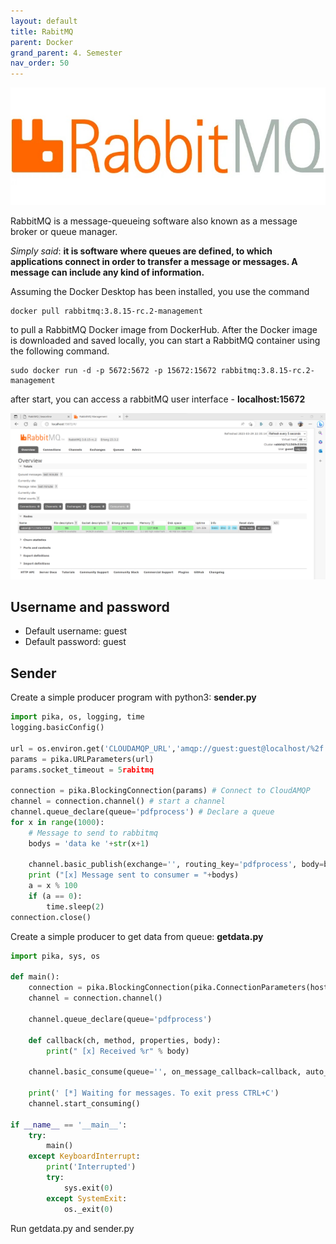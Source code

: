```yaml
---
layout: default
title: RabitMQ
parent: Docker
grand_parent: 4. Semester
nav_order: 50
---
```


![](./image/rabitmq.jpg)

RabbitMQ is a message-queueing software also known as a message broker or queue manager. 

*Simply said*: **it is software where queues are defined, to which applications connect in order to transfer a message or messages. A message can include any kind of information.**

Assuming the Docker Desktop has been installed, you use the command

    docker pull rabbitmq:3.8.15-rc.2-management

to pull a RabbitMQ Docker image from DockerHub. After the Docker image is downloaded and saved locally, you can start a RabbitMQ container using the following command.

    sudo docker run -d -p 5672:5672 -p 15672:15672 rabbitmq:3.8.15-rc.2-management

after start, you can access a rabbitMQ user interface - **localhost:15672**

![](./image/rabbitmqweb.png)

## Username and password
- Default username: guest
- Default password: guest

## Sender
Create a simple producer program with python3: **sender.py**

```python
import pika, os, logging, time
logging.basicConfig()

url = os.environ.get('CLOUDAMQP_URL','amqp://guest:guest@localhost/%2f')
params = pika.URLParameters(url)
params.socket_timeout = 5rabitmq

connection = pika.BlockingConnection(params) # Connect to CloudAMQP
channel = connection.channel() # start a channel
channel.queue_declare(queue='pdfprocess') # Declare a queue
for x in range(1000):
    # Message to send to rabbitmq
    bodys = 'data ke '+str(x+1)
    
    channel.basic_publish(exchange='', routing_key='pdfprocess', body=bodys)
    print ("[x] Message sent to consumer = "+bodys)
    a = x % 100
    if (a == 0):
        time.sleep(2)
connection.close()
```

Create a simple producer to get data from queue: **getdata.py**

```python
import pika, sys, os

def main():
    connection = pika.BlockingConnection(pika.ConnectionParameters(host='localhost'))
    channel = connection.channel()

    channel.queue_declare(queue='pdfprocess')

    def callback(ch, method, properties, body):
        print(" [x] Received %r" % body)

    channel.basic_consume(queue='', on_message_callback=callback, auto_ack=True)

    print(' [*] Waiting for messages. To exit press CTRL+C')
    channel.start_consuming()

if __name__ == '__main__':
    try:
        main()
    except KeyboardInterrupt:
        print('Interrupted')
        try:
            sys.exit(0)
        except SystemExit:
            os._exit(0)
```
Run getdata.py and sender.py